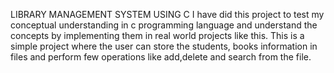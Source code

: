 LIBRARY MANAGEMENT SYSTEM USING C 
 I have did this project to test my conceptual understanding in c programming language and understand the concepts by implementing them in real world projects like this.
 This is a simple project where the user can store the students, books information in files and perform few operations like add,delete and search from the file. 
